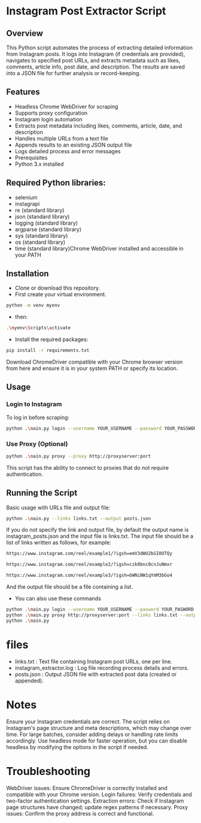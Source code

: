 # Instagram Post Extractor Script 
## Overview
This Python script automates the process of extracting detailed information from Instagram posts. It logs into Instagram (if credentials are provided), navigates to specified post URLs, and extracts metadata such as likes, comments, article info, post date, and description. The results are saved into a JSON file for further analysis or record-keeping.

## Features
- Headless Chrome WebDriver for scraping
- Supports proxy configuration
- Instagram login automation
- Extracts post metadata including likes, comments, article, date, and description
- Handles multiple URLs from a text file
- Appends results to an existing JSON output file
- Logs detailed process and error messages
- Prerequisites
- Python 3.x installed

## Required Python libraries:

- selenium
- instagrapi
- re (standard library)
- json (standard library)
- logging (standard library)
- argparse (standard library)
- sys (standard library)
- os (standard library)
- time (standard library)Chrome WebDriver installed and accessible in your PATH

## Installation
- Clone or download this repository.
- First create your virtual environment.
```bash
python -m venv myenv
```
- then:
```bash
.\myenv\Scripts\activate
```
- Install the required packages:
```bash
pip install -r requirements.txt
```
Download ChromeDriver compatible with your Chrome browser version from
here
and ensure it is in your system PATH or specify its location.

## Usage
### Login to Instagram
To log in before scraping:
```bash
python .\main.py login --username YOUR_USERNAME --password YOUR_PASSWORD
```
### Use Proxy (Optional)
```bash
python .\main.py proxy --proxy http://proxyserver:port
```
This script has the ability to connect to proxies that do not require authentication.
 ## Running the Script
 
 Basic usage with URLs file and output file:
 ```bash
python .\main.py --links links.txt --output posts.json
```
If you do not specify the link and output file, by default the output name is instagram_posts.json and the input file is links.txt. The input file should be a list of links written as follows, for example:
```bash
https://www.instagram.com/reel/example1/?igsh=emV3dWU2bGI0OTQy

https://www.instagram.com/reel/example2/?igsh=czk0bnc0cnJuNmxr

https://www.instagram.com/reel/example3/?igsh=bWNiNW1qYmM3bGo4
```
And the output file should be a file containing a list.

- You can also use these commands
```bash
python .\main.py login --username YOUR_USERNAME --pasword YOUR_PASWORD --links links.txt --output posts.json
python .\main.py proxy http://proxyserver:port --links links.txt --output posts.json
python .\main.py
```
# files
- links.txt : Text file containing Instagram post URLs, one per line.
- instagram_extractor.log : Log file recording process details and errors.
- posts.json : Output JSON file with extracted post data (created or appended).

# Notes
Ensure your Instagram credentials are correct.
The script relies on Instagram's page structure and meta descriptions, which may change over time.
For large batches, consider adding delays or handling rate limits accordingly.
Use headless mode for faster operation, but you can disable headless by modifying the options in the script if needed.

# Troubleshooting
WebDriver issues: Ensure ChromeDriver is correctly installed and compatible with your Chrome version.
Login failures: Verify credentials and two-factor authentication settings.
Extraction errors: Check if Instagram page structures have changed; update regex patterns if necessary.
Proxy issues: Confirm the proxy address is correct and functional.
